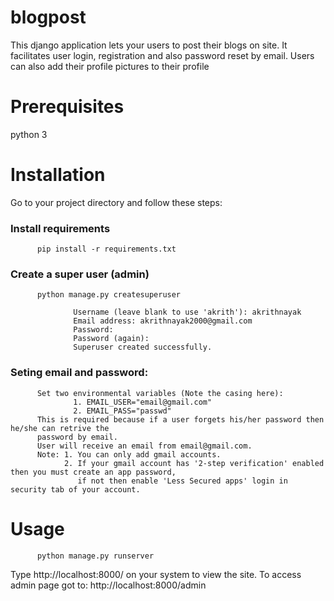 # blogpost
This django application lets your users to post their blogs on site. It facilitates user login, registration and also password reset by email.
Users can also add their profile pictures to their profile


# Prerequisites
   python 3

# Installation

  Go to your project directory and follow these steps:
  
  ### Install requirements
  ``` 
        pip install -r requirements.txt
  ```
  
  ### Create a super user (admin)
  ```
        python manage.py createsuperuser
  
                Username (leave blank to use 'akrith'): akrithnayak
                Email address: akrithnayak2000@gmail.com
                Password: 
                Password (again): 
                Superuser created successfully.
  ```
  ### Seting email and password:
  ```
        Set two environmental variables (Note the casing here):
                1. EMAIL_USER="email@gmail.com"
                2. EMAIL_PASS="passwd"
        This is required because if a user forgets his/her password then he/she can retrive the 
        password by email.
        User will receive an email from email@gmail.com.
        Note: 1. You can only add gmail accounts.
              2. If your gmail account has '2-step verification' enabled then you must create an app password,
                 if not then enable 'Less Secured apps' login in security tab of your account.
  ```
  
 # Usage
  ``` 
        python manage.py runserver
  ```
  
  Type http://localhost:8000/ on your system to view the site.
  To access admin page got to: http://localhost:8000/admin
  

        
